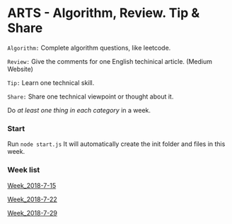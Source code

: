 # ARTS - Algorithm, Review. Tip & Share

`Algorithm:` Complete algorithm questions, like leetcode.

`Review:` Give the comments for one English techinical article. (Medium Website)

`Tip:` Learn one technical skill.

`Share:` Share one technical viewpoint or thought about it. 

Do *at least one thing in each category* in a week. 


### Start
Run ```node start.js``` It will automatically create the init folder and files in this week.

### Week list
[Week_2018-7-15](https://github.com/RogerZZZZZ/ARTS/blob/master/Week_2018-7-15/arts.md)

[Week_2018-7-22](https://github.com/RogerZZZZZ/ARTS/blob/master/Week_2018-7-22/arts.md)

[Week_2018-7-29](https://github.com/RogerZZZZZ/ARTS/blob/master/Week_2018-7-29/arts.md)